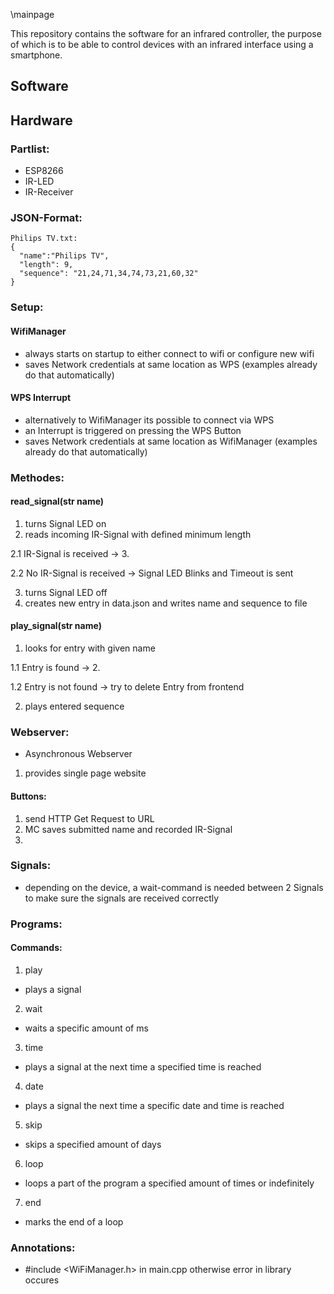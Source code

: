 \mainpage


This repository contains the software for an infrared controller, the purpose of which is to be able to control devices with an infrared interface using a smartphone.

## Software

## Hardware
### Partlist:
- ESP8266
- IR-LED
- IR-Receiver


### JSON-Format:
```
Philips TV.txt:
{
  "name":"Philips TV",
  "length": 9, 
  "sequence": "21,24,71,34,74,73,21,60,32"
}

```
### Setup:
#### WifiManager
- always starts on startup to either connect to wifi or configure new wifi
- saves Network credentials at same location as WPS (examples already do that automatically)

#### WPS Interrupt
- alternatively to WifiManager its possible to connect via WPS
- an Interrupt is triggered on pressing the WPS Button
- saves Network credentials at same location as WifiManager (examples already do that automatically)

### Methodes:
#### read_signal(str name)
1. turns Signal LED on
2. reads incoming IR-Signal with defined minimum length

  2.1 IR-Signal is received -> 3.
  
  2.2 No IR-Signal is received -> Signal LED Blinks and Timeout is sent
  
3. turns Signal LED off
4. creates new entry in data.json and writes name and sequence to file

#### play_signal(str name)
1. looks for entry with given name

  1.1 Entry is found -> 2.
  
  1.2 Entry is not found -> try to delete Entry from frontend
  
2. plays entered sequence

####

### Webserver:
- Asynchronous Webserver
1. provides single page website

#### Buttons:
1. send HTTP Get Request to URL
2. MC saves submitted name and recorded IR-Signal
3. 

### Signals:
- depending on the device, a wait-command is needed between 2 Signals to make sure the signals are received correctly

### Programs:

#### Commands:

1. play
  - plays a signal
2. wait
  - waits a specific amount of ms
3. time
  - plays a signal at the next time a specified time is reached
4. date
  - plays a signal the next time a specific date and time is reached
5. skip
  - skips a specified amount of days
6. loop
  - loops a part of the program a specified amount of times or indefinitely
7. end
  - marks the end of a loop

### Annotations:
- #include <WiFiManager.h> in main.cpp otherwise error in library occures